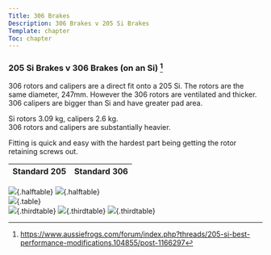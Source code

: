 ```yaml
---
Title: 306 Brakes
Description: 306 Brakes v 205 Si Brakes
Template: chapter
Toc: chapter
---
```


### 205 Si Brakes v 306 Brakes (on an Si) [^1]

306 rotors and calipers are a direct fit onto a 205 Si.
The rotors are the same diameter, 247mm.
However the 306 rotors are ventilated and thicker.
306 calipers are bigger than Si and have greater pad area.

Si rotors 3.09 kg, calipers 2.6 kg.   
306 rotors and calipers are substantially heavier.

Fitting is quick and easy with the hardest part being getting the rotor retaining screws out.   

<table style="width: 90%;">
<thead>
<tr>
<th style="width:50%;">Standard 205</th>
<th>Standard 306</th>
</tr>
</thead>
</table>

![](%assets_url%/brakes/205v306/205si-front-brake.jpg){.halftable} ![](%assets_url%/brakes/205v306/306-brakes-on-205si.jpg){.halftable}   
![](%assets_url%/brakes/205v306/306-rotor-vs-205-rotor-2c.jpg){.table}   
![](%assets_url%/brakes/205v306/306-rotor-vs-205-rotor-fc.jpg){.thirdtable} ![](%assets_url%/brakes/205v306/205-si-caliper-vs-306-caliper-c.jpg){.thirdtable} ![](%assets_url%/brakes/205v306/205si-pad-vs-306-pad-rc.jpg){.thirdtable}



[^1]: https://www.aussiefrogs.com/forum/index.php?threads/205-si-best-performance-modifications.104855/post-1166297
